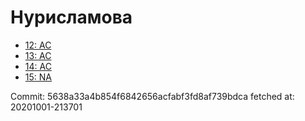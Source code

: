 # Нурисламова
- [12: AC](12.md)
- [13: AC](13.md)
- [14: AC](14.md)
- [15: NA](15.md)

Commit: 5638a33a4b854f6842656acfabf3fd8af739bdca
 fetched at: 20201001-213701
